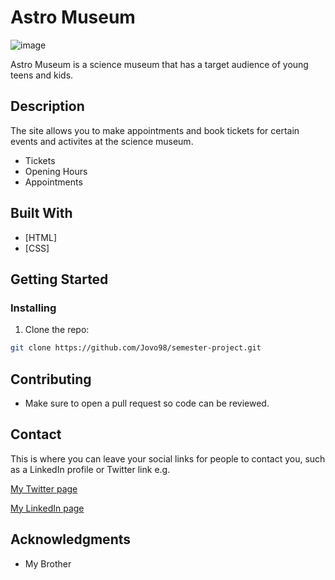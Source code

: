 # Astro Museum

![image](https://i.imgur.com/ncgXiDh.jpeg)

Astro Museum is a science museum that has a target audience of young teens and kids. 

## Description

The site allows you to make appointments and book tickets for certain events and activites at the science museum.

- Tickets
- Opening Hours
- Appointments

## Built With


- [HTML]
- [CSS]

## Getting Started

### Installing


1. Clone the repo:

```bash
git clone https://github.com/Jovo98/semester-project.git
```



## Contributing

- Make sure to open a pull request so code can be reviewed.

## Contact

This is where you can leave your social links for people to contact you, such as a LinkedIn profile or Twitter link e.g.

[My Twitter page](www.twitter.com)

[My LinkedIn page](www.linkedin.com)



## Acknowledgments

- My Brother
